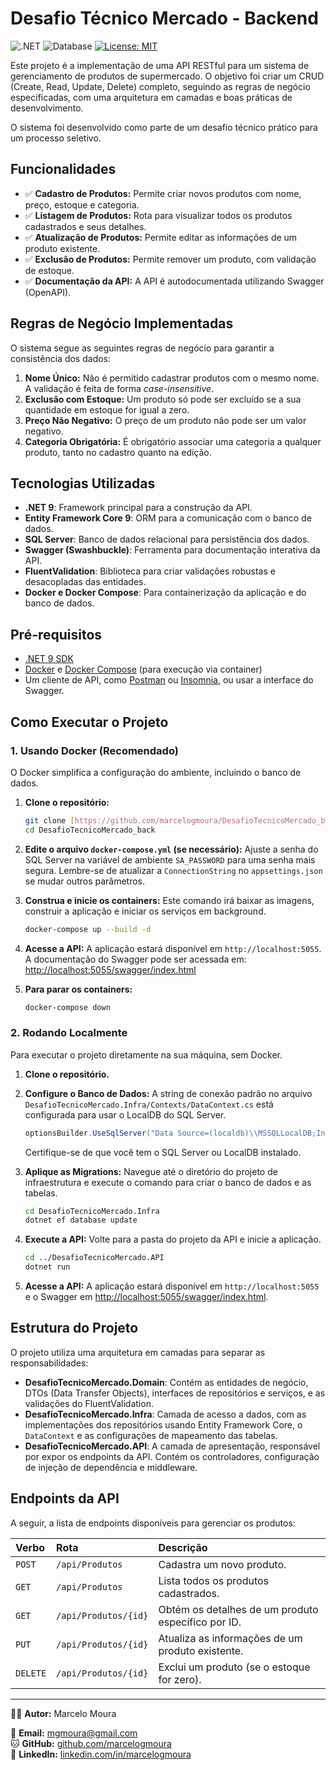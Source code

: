 # Desafio Técnico Mercado - Backend

![.NET](https://img.shields.io/badge/.NET-9.0-blueviolet)
![Database](https://img.shields.io/badge/SQL_Server-EC1B24?style=flat&logo=microsoftsqlserver&logoColor=white)
[![License: MIT](https://img.shields.io/badge/License-MIT-yellow.svg)](https://opensource.org/licenses/MIT)

Este projeto é a implementação de uma API RESTful para um sistema de gerenciamento de produtos de supermercado. O objetivo foi criar um CRUD (Create, Read, Update, Delete) completo, seguindo as regras de negócio especificadas, com uma arquitetura em camadas e boas práticas de desenvolvimento.

O sistema foi desenvolvido como parte de um desafio técnico prático para um processo seletivo.

## Funcionalidades

-   ✅ **Cadastro de Produtos:** Permite criar novos produtos com nome, preço, estoque e categoria.
-   ✅ **Listagem de Produtos:** Rota para visualizar todos os produtos cadastrados e seus detalhes.
-   ✅ **Atualização de Produtos:** Permite editar as informações de um produto existente.
-   ✅ **Exclusão de Produtos:** Permite remover um produto, com validação de estoque.
-   ✅ **Documentação da API:** A API é autodocumentada utilizando Swagger (OpenAPI).

## Regras de Negócio Implementadas

O sistema segue as seguintes regras de negócio para garantir a consistência dos dados:

1.  **Nome Único:** Não é permitido cadastrar produtos com o mesmo nome. A validação é feita de forma *case-insensitive*.
2.  **Exclusão com Estoque:** Um produto só pode ser excluído se a sua quantidade em estoque for igual a zero.
3.  **Preço Não Negativo:** O preço de um produto não pode ser um valor negativo.
4.  **Categoria Obrigatória:** É obrigatório associar uma categoria a qualquer produto, tanto no cadastro quanto na edição.

## Tecnologias Utilizadas

-   **.NET 9**: Framework principal para a construção da API.
-   **Entity Framework Core 9**: ORM para a comunicação com o banco de dados.
-   **SQL Server**: Banco de dados relacional para persistência dos dados.
-   **Swagger (Swashbuckle)**: Ferramenta para documentação interativa da API.
-   **FluentValidation**: Biblioteca para criar validações robustas e desacopladas das entidades.
-   **Docker e Docker Compose**: Para containerização da aplicação e do banco de dados.

## Pré-requisitos

-   [.NET 9 SDK](https://dotnet.microsoft.com/download/dotnet/9.0)
-   [Docker](https://www.docker.com/products/docker-desktop/) e [Docker Compose](https://docs.docker.com/compose/install/) (para execução via container)
-   Um cliente de API, como [Postman](https://www.postman.com/) ou [Insomnia](https://insomnia.rest/), ou usar a interface do Swagger.

## Como Executar o Projeto

### 1. Usando Docker (Recomendado)

O Docker simplifica a configuração do ambiente, incluindo o banco de dados.

1.  **Clone o repositório:**
    ```bash
    git clone [https://github.com/marcelogmoura/DesafioTecnicoMercado_back.git](https://github.com/marcelogmoura/DesafioTecnicoMercado_back.git)
    cd DesafioTecnicoMercado_back
    ```

2.  **Edite o arquivo `docker-compose.yml` (se necessário):**
    Ajuste a senha do SQL Server na variável de ambiente `SA_PASSWORD` para uma senha mais segura. Lembre-se de atualizar a `ConnectionString` no `appsettings.json` se mudar outros parâmetros.

3.  **Construa e inicie os containers:**
    Este comando irá baixar as imagens, construir a aplicação e iniciar os serviços em background.
    ```bash
    docker-compose up --build -d
    ```

4.  **Acesse a API:**
    A aplicação estará disponível em `http://localhost:5055`.
    A documentação do Swagger pode ser acessada em:
    [http://localhost:5055/swagger/index.html](http://localhost:5055/swagger/index.html)

5.  **Para parar os containers:**
    ```bash
    docker-compose down
    ```

### 2. Rodando Localmente

Para executar o projeto diretamente na sua máquina, sem Docker.

1.  **Clone o repositório.**

2.  **Configure o Banco de Dados:**
    A string de conexão padrão no arquivo `DesafioTecnicoMercado.Infra/Contexts/DataContext.cs` está configurada para usar o LocalDB do SQL Server.
    ```csharp
    optionsBuilder.UseSqlServer("Data Source=(localdb)\\MSSQLLocalDB;Initial Catalog=BDMercado;Integrated Security=True;");
    ```
    Certifique-se de que você tem o SQL Server ou LocalDB instalado.

3.  **Aplique as Migrations:**
    Navegue até o diretório do projeto de infraestrutura e execute o comando para criar o banco de dados e as tabelas.
    ```bash
    cd DesafioTecnicoMercado.Infra
    dotnet ef database update
    ```

4.  **Execute a API:**
    Volte para a pasta do projeto da API e inicie a aplicação.
    ```bash
    cd ../DesafioTecnicoMercado.API
    dotnet run
    ```

5.  **Acesse a API:**
    A aplicação estará disponível em `http://localhost:5055` e o Swagger em [http://localhost:5055/swagger/index.html](http://localhost:5055/swagger/index.html).

## Estrutura do Projeto

O projeto utiliza uma arquitetura em camadas para separar as responsabilidades:

-   **DesafioTecnicoMercado.Domain**: Contém as entidades de negócio, DTOs (Data Transfer Objects), interfaces de repositórios e serviços, e as validações do FluentValidation.
-   **DesafioTecnicoMercado.Infra**: Camada de acesso a dados, com as implementações dos repositórios usando Entity Framework Core, o `DataContext` e as configurações de mapeamento das tabelas.
-   **DesafioTecnicoMercado.API**: A camada de apresentação, responsável por expor os endpoints da API. Contém os controladores, configuração de injeção de dependência e middleware.

## Endpoints da API

A seguir, a lista de endpoints disponíveis para gerenciar os produtos:

| Verbo  | Rota                  | Descrição                                         |
| :----- | :-------------------- | :------------------------------------------------ |
| `POST` | `/api/Produtos`       | Cadastra um novo produto.                         |
| `GET`  | `/api/Produtos`       | Lista todos os produtos cadastrados.              |
| `GET`  | `/api/Produtos/{id}`  | Obtém os detalhes de um produto específico por ID.|
| `PUT`  | `/api/Produtos/{id}`  | Atualiza as informações de um produto existente.  |
| `DELETE`| `/api/Produtos/{id}`| Exclui um produto (se o estoque for zero).        |


---

👨‍💻 **Autor:** Marcelo Moura 

📧 **Email:** [mgmoura@gmail.com](mailto:mgmoura@gmail.com)   
🐱 **GitHub:** [github.com/marcelogmoura](https://github.com/marcelogmoura)   
🔗 **LinkedIn:** [linkedin.com/in/marcelogmoura](https://www.linkedin.com/in/marcelogmoura/)   
